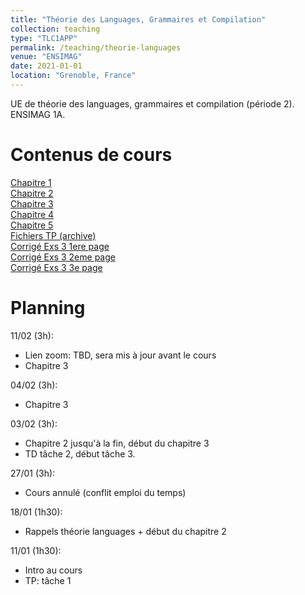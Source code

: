 ```yaml
---
title: "Théorie des Languages, Grammaires et Compilation"
collection: teaching
type: "TLC1APP"
permalink: /teaching/theorie-languages
venue: "ENSIMAG"
date: 2021-01-01
location: "Grenoble, France"
---
```



UE de théorie des languages, grammaires et compilation (période 2). ENSIMAG 1A.  


Contenus de cours
======
[Chapitre 1](/files/teaching/theorie-languages/chap1.pdf)  
[Chapitre 2](/files/teaching/theorie-languages/chap2.pdf)  
[Chapitre 3](/files/teaching/theorie-languages/chap3.pdf)  
[Chapitre 4](/files/teaching/theorie-languages/chap4.pdf)  
[Chapitre 5](/files/teaching/theorie-languages/chap5.pdf)  
[Fichiers TP (archive)](/files/teaching/theorie-languages/TP_TLC.zip)  
[Corrigé Exs 3 1ere page](/files/teaching/theorie-languages/ex3_12.jpg)  
[Corrigé Exs 3 2eme page](/files/teaching/theorie-languages/ex3_123.jpg)  
[Corrigé Exs 3 3e page](/files/teaching/theorie-languages/ex3_1234.jpg)  

Planning
======
11/02 (3h):
* Lien zoom: TBD, sera mis à jour avant le cours
* Chapitre 3


04/02 (3h):
* Chapitre 3

03/02 (3h):  
* Chapitre 2 jusqu'à la fin, début du chapitre 3
* TD tâche 2, début tâche 3.

27/01 (3h):
* Cours annulé (conflit emploi du temps)  

18/01 (1h30):
* Rappels théorie languages + début du chapitre 2  

11/01 (1h30):  
* Intro au cours  
* TP: tâche 1  
